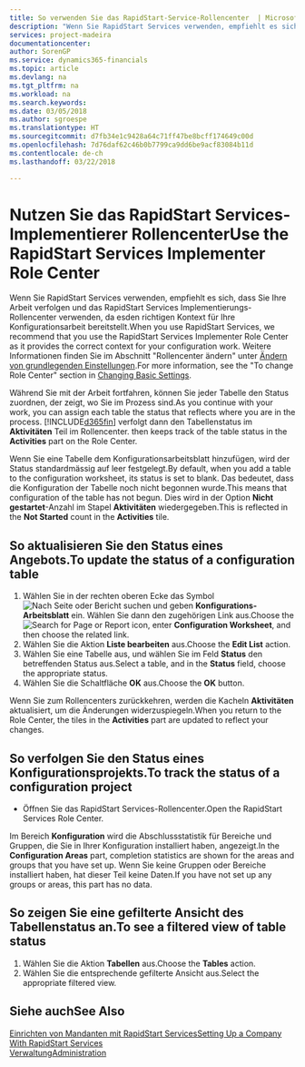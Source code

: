 ```yaml
---
title: So verwenden Sie das RapidStart-Service-Rollencenter  | Microsoft Docs
description: "Wenn Sie RapidStart Services verwenden, empfiehlt es sich, dass Sie Ihre Arbeit verfolgen und das RapidStart Services Implementierungs-Rollencenter verwenden, da esden richtigen Kontext für Ihre Konfigurationsarbeit bereitstellt."
services: project-madeira
documentationcenter: 
author: SorenGP
ms.service: dynamics365-financials
ms.topic: article
ms.devlang: na
ms.tgt_pltfrm: na
ms.workload: na
ms.search.keywords: 
ms.date: 03/05/2018
ms.author: sgroespe
ms.translationtype: HT
ms.sourcegitcommit: d7fb34e1c9428a64c71ff47be8bcff174649c00d
ms.openlocfilehash: 7d76daf62c46b0b7799ca9dd6be9acf83084b11d
ms.contentlocale: de-ch
ms.lasthandoff: 03/22/2018

---
```

# <a name="use-the-rapidstart-services-implementer-role-center"></a><span data-ttu-id="54e2f-103">Nutzen Sie das RapidStart Services-Implementierer Rollencenter</span><span class="sxs-lookup"><span data-stu-id="54e2f-103">Use the RapidStart Services Implementer Role Center</span></span>
<span data-ttu-id="54e2f-104">Wenn Sie RapidStart Services verwenden, empfiehlt es sich, dass Sie Ihre Arbeit verfolgen und das RapidStart Services Implementierungs-Rollencenter verwenden, da esden richtigen Kontext für Ihre Konfigurationsarbeit bereitstellt.</span><span class="sxs-lookup"><span data-stu-id="54e2f-104">When you use RapidStart Services, we recommend that you use the RapidStart Services Implementer Role Center as it provides the correct context for your configuration work.</span></span> <span data-ttu-id="54e2f-105">Weitere Informationen finden Sie im Abschnitt "Rollencenter ändern" unter [Ändern von grundlegenden Einstellungen](ui-change-basic-settings.md).</span><span class="sxs-lookup"><span data-stu-id="54e2f-105">For more information, see the "To change Role Center" section in [Changing Basic Settings](ui-change-basic-settings.md).</span></span>

<span data-ttu-id="54e2f-106">Während Sie mit der Arbeit fortfahren, können Sie jeder Tabelle den Status zuordnen, der zeigt, wo Sie im Prozess sind.</span><span class="sxs-lookup"><span data-stu-id="54e2f-106">As you continue with your work, you can assign each table the status that reflects where you are in the process.</span></span> [!INCLUDE[d365fin](includes/d365fin_md.md)]<span data-ttu-id="54e2f-107"> verfolgt dann den Tabellenstatus im **Aktivitäten** Teil im Rollencenter.</span><span class="sxs-lookup"><span data-stu-id="54e2f-107"> then keeps track of the table status in the **Activities** part on the Role Center.</span></span>  

<span data-ttu-id="54e2f-108">Wenn Sie eine Tabelle dem Konfigurationsarbeitsblatt hinzufügen, wird der Status standardmässig auf leer festgelegt.</span><span class="sxs-lookup"><span data-stu-id="54e2f-108">By default, when you add a table to the configuration worksheet, its status is set to blank.</span></span> <span data-ttu-id="54e2f-109">Das bedeutet, dass die Konfiguration der Tabelle noch nicht begonnen wurde.</span><span class="sxs-lookup"><span data-stu-id="54e2f-109">This means that configuration of the table has not begun.</span></span> <span data-ttu-id="54e2f-110">Dies wird in der Option **Nicht gestartet**-Anzahl im Stapel **Aktivitäten** wiedergegeben.</span><span class="sxs-lookup"><span data-stu-id="54e2f-110">This is reflected in the **Not Started** count in the **Activities** tile.</span></span>  

## <a name="to-update-the-status-of-a-configuration-table"></a><span data-ttu-id="54e2f-111">So aktualisieren Sie den Status eines Angebots.</span><span class="sxs-lookup"><span data-stu-id="54e2f-111">To update the status of a configuration table</span></span>  
1.  <span data-ttu-id="54e2f-112">Wählen Sie in der rechten oberen Ecke das Symbol ![Nach Seite oder Bericht suchen](media/ui-search/search_small.png "Nach Seite oder Bericht suchen") und geben **Konfigurations-Arbeitsblatt** ein. Wählen Sie dann den zugehörigen Link aus.</span><span class="sxs-lookup"><span data-stu-id="54e2f-112">Choose the ![Search for Page or Report](media/ui-search/search_small.png "Search for Page or Report icon") icon, enter **Configuration Worksheet**, and then choose the related link.</span></span>  
2.  <span data-ttu-id="54e2f-113">Wählen Sie die Aktion **Liste bearbeiten** aus.</span><span class="sxs-lookup"><span data-stu-id="54e2f-113">Choose the **Edit List** action.</span></span>  
3.  <span data-ttu-id="54e2f-114">Wählen Sie eine Tabelle aus, und wählen Sie im Feld **Status** den betreffenden Status aus.</span><span class="sxs-lookup"><span data-stu-id="54e2f-114">Select a table, and in the **Status** field, choose the appropriate status.</span></span>  
4.  <span data-ttu-id="54e2f-115">Wählen Sie die Schaltfläche **OK** aus.</span><span class="sxs-lookup"><span data-stu-id="54e2f-115">Choose the **OK** button.</span></span>  

<span data-ttu-id="54e2f-116">Wenn Sie zum Rollencenters zurückkehren, werden die Kacheln **Aktivitäten** aktualisiert, um die Änderungen widerzuspiegeln.</span><span class="sxs-lookup"><span data-stu-id="54e2f-116">When you return to the Role Center, the tiles in the **Activities** part are updated to reflect your changes.</span></span>  

## <a name="to-track-the-status-of-a-configuration-project"></a><span data-ttu-id="54e2f-117">So verfolgen Sie den Status eines Konfigurationsprojekts.</span><span class="sxs-lookup"><span data-stu-id="54e2f-117">To track the status of a configuration project</span></span>  
- <span data-ttu-id="54e2f-118">Öffnen Sie das RapidStart Services-Rollencenter.</span><span class="sxs-lookup"><span data-stu-id="54e2f-118">Open the RapidStart Services Role Center.</span></span>  

<span data-ttu-id="54e2f-119">Im Bereich **Konfiguration** wird die Abschlussstatistik für Bereiche und Gruppen, die Sie in Ihrer Konfiguration installiert haben, angezeigt.</span><span class="sxs-lookup"><span data-stu-id="54e2f-119">In the **Configuration Areas** part, completion statistics are shown for the areas and groups that you have set up.</span></span> <span data-ttu-id="54e2f-120">Wenn Sie keine Gruppen oder Bereiche installiert haben, hat dieser Teil keine Daten.</span><span class="sxs-lookup"><span data-stu-id="54e2f-120">If you have not set up any groups or areas, this part has no data.</span></span>  

## <a name="to-see-a-filtered-view-of-table-status"></a><span data-ttu-id="54e2f-121">So zeigen Sie eine gefilterte Ansicht des Tabellenstatus an.</span><span class="sxs-lookup"><span data-stu-id="54e2f-121">To see a filtered view of table status</span></span>  
1. <span data-ttu-id="54e2f-122">Wählen Sie die Aktion **Tabellen** aus.</span><span class="sxs-lookup"><span data-stu-id="54e2f-122">Choose the **Tables** action.</span></span>  
2. <span data-ttu-id="54e2f-123">Wählen Sie die entsprechende gefilterte Ansicht aus.</span><span class="sxs-lookup"><span data-stu-id="54e2f-123">Select the appropriate filtered view.</span></span>  

## <a name="see-also"></a><span data-ttu-id="54e2f-124">Siehe auch</span><span class="sxs-lookup"><span data-stu-id="54e2f-124">See Also</span></span>  
[<span data-ttu-id="54e2f-125">Einrichten von Mandanten mit RapidStart Services</span><span class="sxs-lookup"><span data-stu-id="54e2f-125">Setting Up a Company With RapidStart Services</span></span>](admin-set-up-a-company-with-rapidstart.md)  
[<span data-ttu-id="54e2f-126">Verwaltung</span><span class="sxs-lookup"><span data-stu-id="54e2f-126">Administration</span></span>](admin-setup-and-administration.md)

